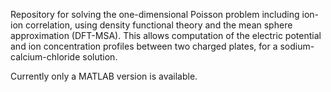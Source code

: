 Repository for solving the one-dimensional Poisson problem including ion-ion correlation, using density functional theory and the mean sphere approximation (DFT-MSA). This allows computation of the electric potential and ion concentration profiles between two charged plates, for a sodium-calcium-chloride solution.

Currently only a MATLAB version is available.
